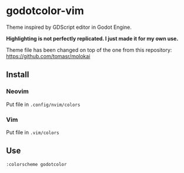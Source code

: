 # godotcolor-vim
Theme inspired by GDScript editor in Godot Engine.

**Highlighting is not perfectly replicated. I just made it for my own use.** 

Theme file has been changed on top of the one from this repository:  
https://github.com/tomasr/molokai

## Install

### Neovim
Put file in `.config/nvim/colors`

### Vim
Put file in `.vim/colors`

## Use

`:colorscheme godotcolor`
